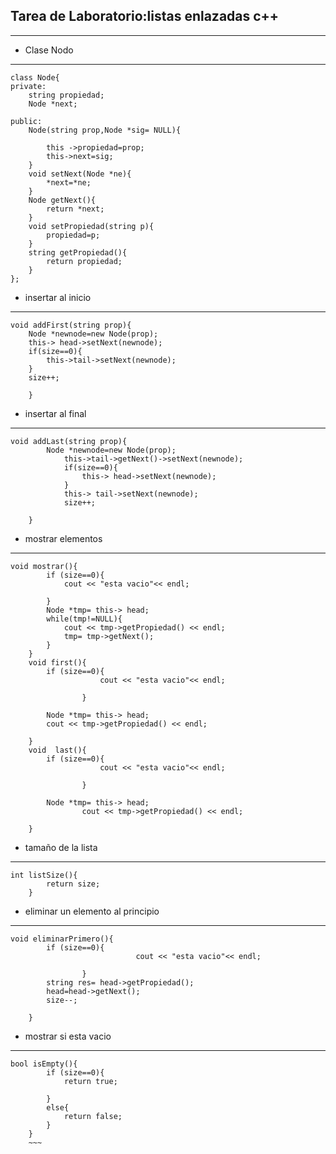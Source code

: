 Tarea de Laboratorio:listas enlazadas c++
--------------------
--------------------
+ Clase Nodo
------------
~~~
class Node{
private:
	string propiedad;
	Node *next;

public:
	Node(string prop,Node *sig= NULL){

		this ->propiedad=prop;
		this->next=sig;
	}
	void setNext(Node *ne){
		*next=*ne;
	}
	Node getNext(){
		return *next;
	}
	void setPropiedad(string p){
		propiedad=p;
	}
	string getPropiedad(){
		return propiedad;
	}
};
~~~

+ insertar al inicio
----------------------
~~~
void addFirst(string prop){
	Node *newnode=new Node(prop);
	this-> head->setNext(newnode);
	if(size==0){
		this->tail->setNext(newnode);
	}
	size++;

	}
~~~

+ insertar al final
--------------------
~~~
void addLast(string prop){
		Node *newnode=new Node(prop);
			this->tail->getNext()->setNext(newnode);
			if(size==0){
				this-> head->setNext(newnode);
			}
			this-> tail->setNext(newnode);
			size++;

	}
~~~

+ mostrar elementos
-------------------
~~~
void mostrar(){
		if (size==0){
			cout << "esta vacio"<< endl;

		}
		Node *tmp= this-> head;
		while(tmp!=NULL){
			cout << tmp->getPropiedad() << endl;
			tmp= tmp->getNext();
		}
	}
	void first(){
		if (size==0){
					cout << "esta vacio"<< endl;

				}

		Node *tmp= this-> head;
		cout << tmp->getPropiedad() << endl;

	}
	void  last(){
		if (size==0){
					cout << "esta vacio"<< endl;

				}

		Node *tmp= this-> head;
				cout << tmp->getPropiedad() << endl;

	}
~~~

+ tamaño de la lista 
------------------------
~~~
int listSize(){
		return size;
	}
~~~

+ eliminar un elemento al principio
---------------------------------------
~~~
void eliminarPrimero(){
		if (size==0){
							cout << "esta vacio"<< endl;

				}
		string res= head->getPropiedad();
		head=head->getNext();
		size--;

	}

~~~

+ mostrar si esta vacio
----------------------------
~~~
bool isEmpty(){
		if (size==0){
			return true;

		}
		else{
			return false;
		}
	}
	~~~
	

